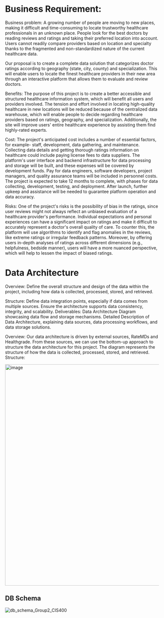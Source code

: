 # Business Requirement: 


Business problem: A growing number of people are moving to new places, making it difficult and time-consuming to locate trustworthy healthcare professionals in an unknown place. People look for the best doctors by reading reviews and ratings and taking their preferred location into account. Users cannot readily compare providers based on location and specialty thanks to the fragmented and non-standardized nature of the current healthcare data. 

Our proposal is to create a complete data solution that categorizes doctor ratings according to geography (state, city, county) and specialization. This will enable users to locate the finest healthcare providers in their new area through an interactive platform that allows them to evaluate and review doctors.

Benefits: The purpose of this project is to create a better accessible and structured healthcare information system, which will benefit all users and providers involved. The tension and effort involved in locating high-quality healthcare in new locations will be reduced because of the centralized data warehouse, which will enable people to decide regarding healthcare providers based on ratings, geography, and specialization. Additionally, the site will improve users' entire healthcare experience by assisting them find highly-rated experts.


Cost:  The project's anticipated cost includes a number of essential factors, for example- staff, development, data gathering, and maintenance. Collecting data details and getting thorough ratings information on healthcare could include paying license fees to data suppliers. The platform's user interface and backend infrastructure for data processing and storage will be built, and these expenses will be covered by development funds. Pay for data engineers, software developers, project managers, and quality assurance teams will be included in personnel costs. The project is expected to take 12 months to complete, with phases for data collecting, development, testing, and deployment. After launch, further upkeep and assistance will be needed to guarantee platform operation and data accuracy.

Risks: One of the project's risks is the possibility of bias in the ratings, since user reviews might not always reflect an unbiased evaluation of a healthcare provider's performance. Individual expectations and personal experiences can have a significant impact on ratings and make it difficult to accurately represent a doctor's overall quality of care. To counter this, the platform will use algorithms to identify and flag anomalies in the reviews, like extreme ratings or irregular feedback patterns. Moreover, by offering users in-depth analyses of ratings across different dimensions (e.g., helpfulness, bedside manner), users will have a more nuanced perspective, which will help to lessen the impact of biased ratings.

# Data Architecture

Overview: Define the overall structure and design of the data within the project, including how data is collected, processed, stored, and retrieved.
 
Structure:
Define data integration points, especially if data comes from multiple sources.
Ensure the architecture supports data consistency, integrity, and scalability.
Deliverables:
Data Architecture Diagram showcasing data flow and storage mechanisms.
Detailed Description of Data Architecture, explaining data sources, data processing workflows, and data storage solutions.

Overview: Our data architecture is driven by external sources, RateMDs and Healthgrade. From these sources, we can use the bottom-up approach to structure the data architecture for this project. The diagram represents the structure of how the data is collected, processed, stored, and retrieved.
Structure: 

<img width="723" alt="image" src="https://github.com/user-attachments/assets/d48ad50e-e0d2-4c25-b998-455eeaa1a9c7">


## DB Schema

![db_schema_Group2_CIS400](https://github.com/user-attachments/assets/29c4b94e-6e33-4884-9b5f-4a8e22ae504d)







